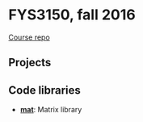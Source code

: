 # FYS3150, fall 2016

[Course repo](https://github.com/CompPhysics/ComputationalPhysics)

## Projects

## Code libraries

* [**mat**](./mat): Matrix library
